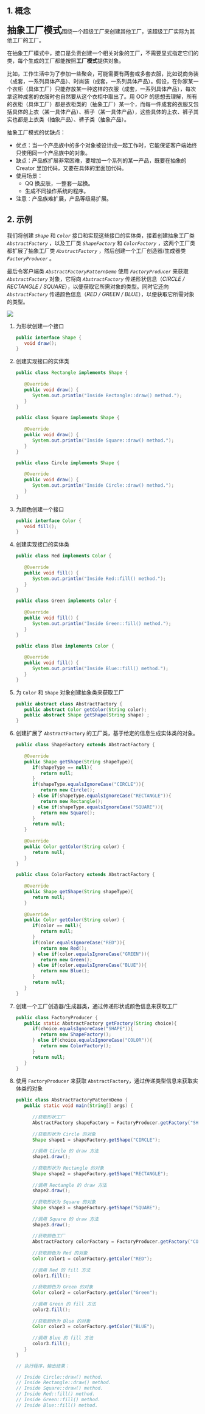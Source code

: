 ## 1. 概念

<font size=5>**抽象工厂模式**</font>围绕一个超级工厂来创建其他工厂，该超级工厂实际为其他工厂的工厂。

在抽象工厂模式中，接口是负责创建一个相关对象的工厂，不需要显式指定它们的类，每个生成的工厂都能按照**工厂模式**提供对象。

比如，工作生活中为了参加一些聚会，可能需要有两套或多套衣服，比如说商务装（成套，一系列具体产品）、时尚装（成套，一系列具体产品）。假设，在你家某一个衣柜（具体工厂）只能存放某一种这样的衣服（成套，一系列具体产品），每次拿这种成套的衣服时也自然要从这个衣柜中取出了。用 OOP 的思想去理解，所有的衣柜（具体工厂）都是衣柜类的（抽象工厂）某一个，而每一件成套的衣服又包括具体的上衣（某一具体产品）、裤子（某一具体产品），这些具体的上衣、裤子其实也都是上衣类（抽象产品）、裤子类（抽象产品）。

抽象工厂模式的优缺点：

- 优点：当一个产品族中的多个对象被设计成一起工作时，它能保证客户端始终只使用同一个产品族中的对象。
- 缺点：产品族扩展非常困难，要增加一个系列的某一产品，既要在抽象的 Creator 里加代码，又要在具体的里面加代码。
- 使用场景： 
    - QQ 换皮肤，一整套一起换。
    - 生成不同操作系统的程序。
- 注意：产品族难扩展，产品等级易扩展。

## 2. 示例

我们将创建 *`Shape`* 和 *`Color`* 接口和实现这些接口的实体类，接着创建抽象工厂类 *`AbstractFactory`* ，以及工厂类 *`ShapeFactory`* 和 *`ColorFactory`* ，这两个工厂类都扩展了抽象工厂类 *`AbstractFactory`* ，然后创建一个工厂创造器/生成器类 *`FactoryProducer`* 。

最后令客户端类 *`AbstractFactoryPatternDemo`* 使用 *`FactoryProducer`* 来获取 *`AbstractFactory`* 对象，它将向 *`AbstractFactory`* 传递形状信息（*CIRCLE / RECTANGLE / SQUARE*），以便获取它所需对象的类型。同时它还向 *`AbstractFactory`* 传递颜色信息（*RED / GREEN / BLUE*），以便获取它所需对象的类型。

![](https://chua-n.gitee.io/blog-images/notebooks/Java/71.jpg)

1. 为形状创建一个接口

    ```java
    public interface Shape {
       void draw();
    }
    ```

2. 创建实现接口的实体类

    ```java
    public class Rectangle implements Shape {
     
       @Override
       public void draw() {
          System.out.println("Inside Rectangle::draw() method.");
       }
    }
    ```

    ```java
    public class Square implements Shape {
     
       @Override
       public void draw() {
          System.out.println("Inside Square::draw() method.");
       }
    }
    ```

    ```java
    public class Circle implements Shape {
     
       @Override
       public void draw() {
          System.out.println("Inside Circle::draw() method.");
       }
    }
    ```

3. 为颜色创建一个接口

    ```java
    public interface Color {
       void fill();
    }
    ```

4. 创建实现接口的实体类

    ```java
    public class Red implements Color {
     
       @Override
       public void fill() {
          System.out.println("Inside Red::fill() method.");
       }
    }
    ```

    ```java
    public class Green implements Color {
     
       @Override
       public void fill() {
          System.out.println("Inside Green::fill() method.");
       }
    }
    ```

    ```java
    public class Blue implements Color {
     
       @Override
       public void fill() {
          System.out.println("Inside Blue::fill() method.");
       }
    }
    ```

5. 为 `Color` 和 `Shape` 对象创建抽象类来获取工厂

    ```java
    public abstract class AbstractFactory {
       public abstract Color getColor(String color);
       public abstract Shape getShape(String shape) ;
    }
    ```

6. 创建扩展了 `AbstractFactory` 的工厂类，基于给定的信息生成实体类的对象。

    ```java
    public class ShapeFactory extends AbstractFactory {
        
       @Override
       public Shape getShape(String shapeType){
          if(shapeType == null){
             return null;
          }        
          if(shapeType.equalsIgnoreCase("CIRCLE")){
             return new Circle();
          } else if(shapeType.equalsIgnoreCase("RECTANGLE")){
             return new Rectangle();
          } else if(shapeType.equalsIgnoreCase("SQUARE")){
             return new Square();
          }
          return null;
       }
       
       @Override
       public Color getColor(String color) {
          return null;
       }
    }
    ```

    ```java
    public class ColorFactory extends AbstractFactory {
        
       @Override
       public Shape getShape(String shapeType){
          return null;
       }
       
       @Override
       public Color getColor(String color) {
          if(color == null){
             return null;
          }        
          if(color.equalsIgnoreCase("RED")){
             return new Red();
          } else if(color.equalsIgnoreCase("GREEN")){
             return new Green();
          } else if(color.equalsIgnoreCase("BLUE")){
             return new Blue();
          }
          return null;
       }
    }
    ```

7. 创建一个工厂创造器/生成器类，通过传递形状或颜色信息来获取工厂

    ```java
    public class FactoryProducer {
       public static AbstractFactory getFactory(String choice){
          if(choice.equalsIgnoreCase("SHAPE")){
             return new ShapeFactory();
          } else if(choice.equalsIgnoreCase("COLOR")){
             return new ColorFactory();
          }
          return null;
       }
    }
    ```

8. 使用 `FactoryProducer` 来获取 `AbstractFactory`，通过传递类型信息来获取实体类的对象

    ```java
    public class AbstractFactoryPatternDemo {
       public static void main(String[] args) {
     
          //获取形状工厂
          AbstractFactory shapeFactory = FactoryProducer.getFactory("SHAPE");
     
          //获取形状为 Circle 的对象
          Shape shape1 = shapeFactory.getShape("CIRCLE");
     
          //调用 Circle 的 draw 方法
          shape1.draw();
     
          //获取形状为 Rectangle 的对象
          Shape shape2 = shapeFactory.getShape("RECTANGLE");
     
          //调用 Rectangle 的 draw 方法
          shape2.draw();
          
          //获取形状为 Square 的对象
          Shape shape3 = shapeFactory.getShape("SQUARE");
     
          //调用 Square 的 draw 方法
          shape3.draw();
     
          //获取颜色工厂
          AbstractFactory colorFactory = FactoryProducer.getFactory("COLOR");
     
          //获取颜色为 Red 的对象
          Color color1 = colorFactory.getColor("RED");
     
          //调用 Red 的 fill 方法
          color1.fill();
     
          //获取颜色为 Green 的对象
          Color color2 = colorFactory.getColor("Green");
     
          //调用 Green 的 fill 方法
          color2.fill();
     
          //获取颜色为 Blue 的对象
          Color color3 = colorFactory.getColor("BLUE");
     
          //调用 Blue 的 fill 方法
          color3.fill();
       }
    }
    ```

    ```java
    // 执行程序，输出结果：
    
    // Inside Circle::draw() method.
    // Inside Rectangle::draw() method.
    // Inside Square::draw() method.
    // Inside Red::fill() method.
    // Inside Green::fill() method.
    // Inside Blue::fill() method.
    ```

